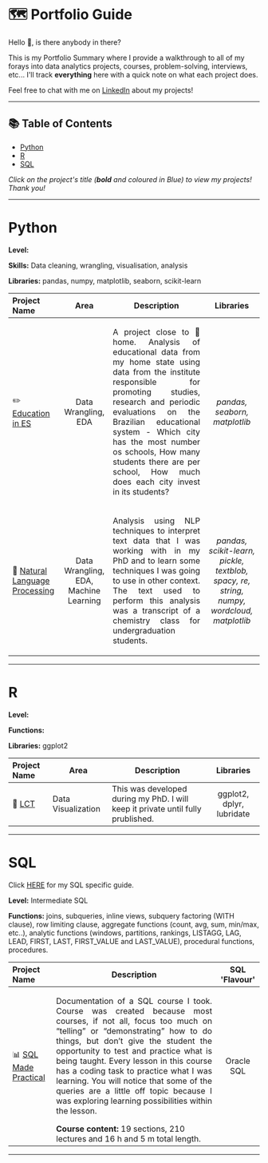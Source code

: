 # 🗺 Portfolio Guide

Hello 👋, is there anybody in there?

This is my Portfolio Summary where I provide a walkthrough to all of my forays into data analytics projects, courses, problem-solving, interviews, etc... I'll track **everything** here with a quick note on what each project does.

Feel free to chat with me on [LinkedIn](https://www.linkedin.com/in/lucaspassosbarreto/) about my projects!

***

## 📚 Table of Contents

- [Python](#python)
- [R](#r)
- [SQL](#sql)

_Click on the project's title (**bold** and coloured in Blue) to view my projects! Thank you!_

***

# Python

**Level:**

**Skills:** Data cleaning, wrangling, visualisation, analysis

**Libraries:** pandas, numpy, matplotlib, seaborn, scikit-learn

| Project Name | Area | Description | Libraries | 
|:---|:--:|----|:--:|
| :pencil2: [Education in ES](https://github.com/oterrab/portfolio-projects/tree/main/python/educacao-es) |   Data Wrangling, <br /> EDA | <p align="justify"> A project close to 🏡 home. Analysis of educational data from my home state using data from the institute responsible for promoting studies, research and periodic evaluations on the Brazilian educational system - Which city has the most number os schools, How many students there are per school, How much does each city invest in its students? </p> | _pandas, seaborn, matplotlib_ |
| 📑 [Natural Language Processing](https://github.com/oterrab/portfolio-projects/tree/main/python/nlp-learning) |  Data Wrangling, EDA, <br /> Machine Learning | <p align="justify"> Analysis using NLP techniques to interpret text data that I was working with in my PhD and to learn some techniques I was going to use in other context. The text used to perform this analysis was a transcript of a chemistry class for undergraduation students. </p> | _pandas, scikit-learn, pickle, textblob, spacy, re, string, numpy, wordcloud, matplotlib_ |

***

# R

**Level:**

**Functions:**

**Libraries:** ggplot2

| Project Name | Area | Description | Libraries | 
|:---|----|----|:--:|
| 🌊 [LCT](https://github.com/oterrab/LCT-dev) |  Data Visualization | This was developed during my PhD. I will keep it private until fully prublished. | ggplot2, dplyr, lubridate |


***

# SQL

Click [HERE](/sql/README.md) for my SQL specific guide.

**Level:** Intermediate SQL

**Functions:** joins, subqueries, inline views, subquery factoring (WITH clause), row limiting clause, aggregate functions (count, avg, sum, min/max, etc..), analytic functions (windows, partitions, rankings, LISTAGG, LAG, LEAD, FIRST, LAST, FIRST_VALUE and LAST_VALUE), procedural functions, procedures.

| Project Name | Description | SQL 'Flavour' |
|:---|---|:--:|
| 📊 [SQL Made Practical](https://github.com/oterrab/portfolio-projects/tree/main/sql/oracle-sql-course) | <p align="justify"> Documentation of a SQL course I took. Course was created because most courses, if not all, focus too much on “telling” or “demonstrating” how to do things, but don’t give the student the opportunity to test and practice what is being taught.  Every lesson in this course has a coding task to practice what I was learning. You will notice that some of the queries are a little off topic because I was exploring learning possibilities within the lesson. </p> **Course content:** 19 sections, 210 lectures and 16 h and 5 m total length. | Oracle SQL |

***
